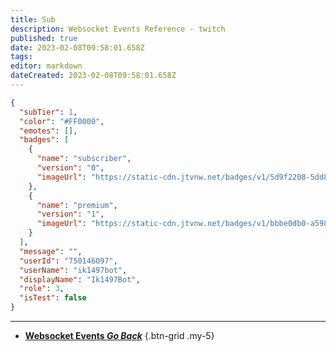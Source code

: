 ```yaml
---
title: Sub
description: Websocket Events Reference - twitch
published: true
date: 2023-02-08T09:58:01.658Z
tags: 
editor: markdown
dateCreated: 2023-02-08T09:58:01.658Z
---
```


```json
{
  "subTier": 1,
  "color": "#FF0000",
  "emotes": [],
  "badges": [
    {
      "name": "subscriber",
      "version": "0",
      "imageUrl": "https://static-cdn.jtvnw.net/badges/v1/5d9f2208-5dd8-11e7-8513-2ff4adfae661/3"
    },
    {
      "name": "premium",
      "version": "1",
      "imageUrl": "https://static-cdn.jtvnw.net/badges/v1/bbbe0db0-a598-423e-86d0-f9fb98ca1933/3"
    }
  ],
  "message": "",
  "userId": "750146097",
  "userName": "ik1497bot",
  "displayName": "Ik1497Bot",
  "role": 3,
  "isTest": false
}
```

---

- [<i class="mdi mdi-chevron-left"></i>**Websocket Events *Go Back***](/Servers-Clients/WebSocket-Server/Events)
{.btn-grid .my-5}